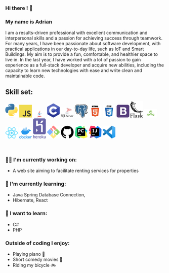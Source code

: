 ### Hi there ! 👋 
### My name is Adrian

I am a results-driven professional with excellent communication and interpersonal skills and a passion for achieving success through teamwork. For many years, I have been passionate about software development, with practical applications in our day-to-day life, such as IoT and Smart Buildings. My aim is to provide a fun, comfortable, and healthier space to live in. In the last year, I have worked with a lot of passion to gain experience as a full-stack developer and acquire new abilities, including the capacity to learn new technologies with ease and write clean and maintainable code.

<!--
**BAdrian0/BAdrian0** is a ✨ _special_ ✨ repository because its `README.md` (this file) appears on your GitHub profile.

Here are some ideas to get you started:

- 🔭 I’m currently working on ...
- 🌱 I’m currently learning ...
- 👯 I’m looking to collaborate on ...
- 🤔 I’m looking for help with ...
- 💬 Ask me about ...
- 📫 How to reach me: ...
- 😄 Pronouns: ...
- ⚡ Fun fact: ...
-->


## Skill set:

<p align="left">
<img src="https://github.com/BAdrian0/BAdrian0/blob/main/assets/python.png" height="auto" width="40">
  
<!--
<img src="https://raw.githubusercontent.com/BAdrian0/BAdrian0/main/assets/js.png" height="auto" width="40">
  -->
  
<img src="https://github.com/BAdrian0/BAdrian0/blob/main/assets/js.png" height="auto" width="40">

<img src="https://github.com/BAdrian0/BAdrian0/blob/main/assets/java.png" height="auto" width="40">

<img src="https://github.com/BAdrian0/BAdrian0/blob/main/assets/c.png" height="auto" width="40">

<img src="https://github.com/BAdrian0/BAdrian0/blob/main/assets/mssql.png" height="auto" width="40">

<img src="https://github.com/BAdrian0/BAdrian0/blob/main/assets/psql.png" height="auto" width="40">

<img src="https://github.com/BAdrian0/BAdrian0/blob/main/assets/html.png" height="auto" width="40">

<img src="https://github.com/BAdrian0/BAdrian0/blob/main/assets/css.png" height="auto" width="40">

<img src="https://github.com/BAdrian0/BAdrian0/blob/main/assets/bootsrap.png" height="auto" width="40">

<img src="https://github.com/BAdrian0/BAdrian0/blob/main/assets/flask.png" height="auto" width="40">

<img src="https://github.com/BAdrian0/BAdrian0/blob/main/assets/spring.png" height="auto" width="40">

<img src="https://github.com/BAdrian0/BAdrian0/blob/main/assets/react.png" height="auto" width="40">

<img src="https://github.com/BAdrian0/BAdrian0/blob/main/assets/docker.png" height="auto" width="40">

<img src="https://github.com/BAdrian0/BAdrian0/blob/main/assets/heroku.png" height="auto" width="40">

<img src="https://github.com/BAdrian0/BAdrian0/blob/main/assets/gitBash.png" height="auto" width="40">

<img src="https://github.com/BAdrian0/BAdrian0/blob/main/assets/gitHub.png" height="auto" width="40">

<img src="https://github.com/BAdrian0/BAdrian0/blob/main/assets/pyCharm.png" height="auto" width="40">

<img src="https://github.com/BAdrian0/BAdrian0/blob/main/assets/ij.png" height="auto" width="40">

<img src="https://github.com/BAdrian0/BAdrian0/blob/main/assets/vsc.png" height="auto" width="40">
</p>
<br/>


### :technologist: I'm currently working on:

- A web site aiming to facilitate renting services for properties

### 🔭 I'm currently learning:

- Java Spring Database Connection, 
- Hibernate, React

### :thinking: I want to learn:

- C#
- PHP

### Outside of coding I enjoy:

- Playing piano :musical_keyboard:
- Short comedy movies :movie_camera:
- Riding my bicycle :bike:
